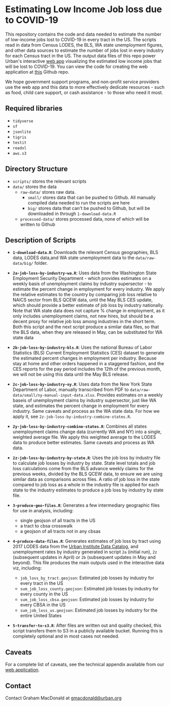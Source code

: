# Estimating Low Income Job loss due to COVID-19

This repository contains the code and data needed to estimate the number of
low-income jobs lost to COVID-19 in every tract in the US. The scripts read in
data from Census LODES, the BLS, WA state unemployment figures, and other data
sources to estimate the number of jobs lost in every industry for each Census
tract in the US. The output data files of this repo power Urban's interactive
[web app](https://www.urban.org/features/where-low-income-jobs-are-being-lost-covid-19) visualizing the estimated low income jobs that will be lost to
COVID-19. You can view the code for creating the web application at [this](https://github.com/UrbanInstitute/covid-jobloss-feature)
Github repo.

We hope government support programs, and non-profit service providers use the
web app and this data to more effectively dedicate resources - such as food,
child care support, or cash assistance - to those who need it most.

## Required libraries

- `tidyverse`
- `sf`
- `jsonlite`
- `tigris`
- `testit`
- `readxl`
- `aws.s3`


## Directory Structure

- `scripts/` stores the relevant scripts
- `data/` stores the data
  - `raw-data/` stores raw data.
    - `small/` stores data that can be pushed to Github. All manually compiled
      data needed to run the scripts are here
    - `big/` stores data that can't be pushed to Github, but will be downloaded in
      through `1-download-data.R`
  - `processed-data/` stores processed data, none of which will be written to Github


## Description of Scripts

- **`1-download-data.R`**: Downloads the relevant Census geographies, BLS data,
  LODES data,and WA state unemployment data to the `data/raw-data/big/` folder.
- **`2a-job-loss-by-industry-wa.R`**: Uses data from the Washington State
  Employment Security Department - which provides estimates on a weekly basis of
  unemployment claims by industry supersector - to estimate the percent change
  in employment for every industry.  We apply the relative estimates to the
  country by comparing job loss relative to NAICS sector from BLS QCEW data,
  until the May BLS CES update, which should provide a better estimate of job
  loss by industry nationally. Note that WA state data does not capture % change
  in employment, as it only includes unemployment claims, not new hires, but
  should be a decent proxy for relative job loss among industries in the short
  term. Both this script and the next script produce a similar data files, so 
  that the BLS data, when they are released in May, can be substituted for WA 
  state data
- **`2b-job-loss-by-industry-bls.R`**: Uses the national Bureau of Labor
  Statistics (BLS) Current Employment Statistics (CES) dataset to generate the
  estimated percent changes in employment per industry.  Because stay at home
  and other orders happened in a staggered fashion, and the CES reports for the
  pay period includes the 12th of the previous month, we will not be using
  this data until the May BLS release.
- **`2c-job-loss-by-industry-ny.R`**: Uses data from the New York State Department
  of Labor, manually transcribed from PDF to `data/raw-data/small/ny-manual-input-data.xlsx`.
  Provides estimates on a weekly baseis of unemployment claims by industry
  supersector, just like WA state, and estimates the percent change in employment
  for every industry. Same caveats and process as the WA state data. For how we 
  apply it, see `2z-job-loss-by-industry-combine-states.R`.
- **`2y-job-loss-by-industry-combine-states.R`**: Combines all states 
  unemployment claims change data (currently WA and NY) into a single, weighted 
  average file. We apply this weighted average to the LODES data to produce
  better estimates. Same caveats and process as WA data.
- **`2z-job-loss-by-industry-by-state.R`**: Uses the job loss by industry file
  to calculate job losses by industry by state. State level totals and job loss 
  calculations come from the BLS advance weekly claims for the previous weeks, 
  divided by the BLS QCEW data, to ensure we are using similar data as comparisons 
  across files. A ratio of job loss in the state compared to job loss as a whole
  in the industry file is applied for each state to the industry estimates to
  produce a job loss by industry by state file.
- **`3-produce-geo-files.R`**: Generates a few intermediary geographic files for use
  in analysis, including:
    - single geojson of all tracts in the US
    - a tract to cbsa crosswalk
    - a geojson of all tracts not in any cbsas
- **`4-produce-data-files.R`**: Generates estimates of job loss by tract using 2017
  LODES data from the [Urban Institute Data
  Catalog](https://datacatalog.urban.org/dataset/longitudinal-employer-household-dynamics-origin-destination-employment-statistics-lodes),
  and unemployment rates by industry generated in script `2a` (initial run), `2z` 
  (subsequent updates in April) or `2b` (subsequent updates in May and beyond). 
  This file produces the main outputs used in the interactive data viz, including:
    -  `job_loss_by_tract.geojson`: Estimated job losses by industry for every
       tract in the US
    - `sum_job_loss_county.geojson`: Estimated job losses by industry for every
      county in the US
    - `sum_job_loss_cbsa.geojson`: Estimated job losses by industry for every
      CBSA in the US
    - `sum_job_loss_us.geojson`: Estimated job losses by industry for the entire
      United States

- **`5-transfer-to-s3.R`**: After files are written out and quality checked,
  this script transfers them to S3 in a publicly available bucket. Running this
  is completely optional and in most cases not needed.
  

## Caveats

For a complete list of caveats, see the technical appendix available from our
[web application](https://www.urban.org/features/where-low-income-jobs-are-being-lost-covid-19).

## Contact

Contact Graham MacDonald at gmacdonald@urban.org